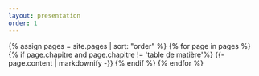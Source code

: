```yaml
---
layout: presentation
order: 1
---
```


{% assign pages = site.pages | sort: "order" %}
{% for page in pages %}
 {% if page.chapitre and page.chapitre != 'table de matière'%}
    {{- page.content | markdownify -}}
  {% endif %}
{% endfor %}
 